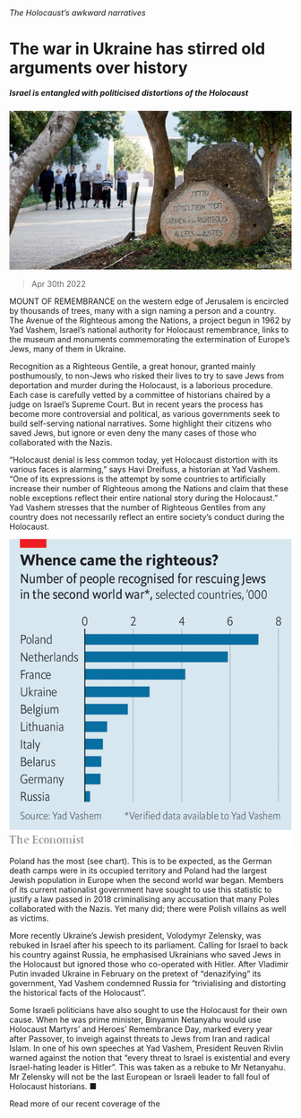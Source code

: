 ###### The Holocaust’s awkward narratives

# The war in Ukraine has stirred old arguments over history 

##### Israel is entangled with politicised distortions of the Holocaust 

![image](images/20220430_map502.jpg) 

> Apr 30th 2022 

MOUNT OF REMEMBRANCE on the western edge of Jerusalem is encircled by thousands of trees, many with a sign naming a person and a country. The Avenue of the Righteous among the Nations, a project begun in 1962 by Yad Vashem, Israel’s national authority for Holocaust remembrance, links to the museum and monuments commemorating the extermination of Europe’s Jews, many of them in Ukraine.

Recognition as a Righteous Gentile, a great honour, granted mainly posthumously, to non-Jews who risked their lives to try to save Jews from deportation and murder during the Holocaust, is a laborious procedure. Each case is carefully vetted by a committee of historians chaired by a judge on Israel’s Supreme Court. But in recent years the process has become more controversial and political, as various governments seek to build self-serving national narratives. Some highlight their citizens who saved Jews, but ignore or even deny the many cases of those who collaborated with the Nazis.


“Holocaust denial is less common today, yet Holocaust distortion with its various faces is alarming,” says Havi Dreifuss, a historian at Yad Vashem. “One of its expressions is the attempt by some countries to artificially increase their number of Righteous among the Nations and claim that these noble exceptions reflect their entire national story during the Holocaust.” Yad Vashem stresses that the number of Righteous Gentiles from any country does not necessarily reflect an entire society’s conduct during the Holocaust.

![image](images/20220430_MAC090.png) 


Poland has the most (see chart). This is to be expected, as the German death camps were in its occupied territory and Poland had the largest Jewish population in Europe when the second world war began. Members of its current nationalist government have sought to use this statistic to justify a law passed in 2018 criminalising any accusation that many Poles collaborated with the Nazis. Yet many did; there were Polish villains as well as victims.

More recently Ukraine’s Jewish president, Volodymyr Zelensky, was rebuked in Israel after his speech to its parliament. Calling for Israel to back his country against Russia, he emphasised Ukrainians who saved Jews in the Holocaust but ignored those who co-operated with Hitler. After Vladimir Putin invaded Ukraine in February on the pretext of “denazifying” its government, Yad Vashem condemned Russia for “trivialising and distorting the historical facts of the Holocaust”.

Some Israeli politicians have also sought to use the Holocaust for their own cause. When he was prime minister, Binyamin Netanyahu would use Holocaust Martyrs’ and Heroes’ Remembrance Day, marked every year after Passover, to inveigh against threats to Jews from Iran and radical Islam. In one of his own speeches at Yad Vashem, President Reuven Rivlin warned against the notion that “every threat to Israel is existential and every Israel-hating leader is Hitler”. This was taken as a rebuke to Mr Netanyahu. Mr Zelensky will not be the last European or Israeli leader to fall foul of Holocaust historians. ■

Read more of our recent coverage of the 

